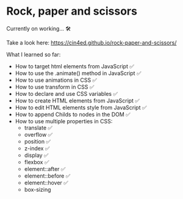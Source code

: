 # Rock, paper and scissors
Currently on working... 🛠

Take a look here: https://cin4ed.github.io/rock-paper-and-scissors/

What I learned so far:
* How to target html elements from JavaScript ✅
* How to use the .animate() method in JavaScript ✅
* How to use animations in CSS ✅
* How to use transform in CSS ✅
* How to declare and use CSS variables ✅
* How to create HTML elements from JavaScript ✅
* How to edit HTML elements style from JavaScript ✅
* How to append Childs to nodes in the DOM ✅
* How to use multiple properties in CSS:
    - translate ✅
    - overflow ✅
    - position ✅
    - z-index ✅
    - display ✅
    - flexbox ✅
    - element::after ✅
    - element::before ✅
    - element::hover ✅
    - box-sizing
